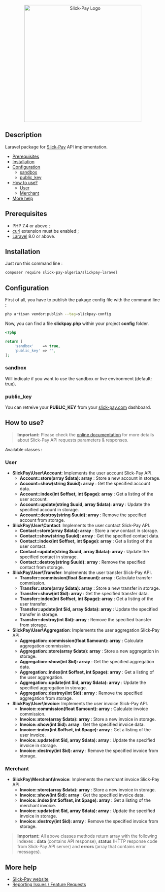<p align="center"><a href="https://slick-pay.com" target="_blank"><img src="https://azimutbscenter.com/logos/slick-pay.png" width="380" height="auto" alt="Slick-Pay Logo"></a></p>

## Description

Laravel package for [Slick-Pay](https://slick-pay.com) API implementation.

* [Prerequisites](#prerequisites)
* [Installation](#installation)
* [Configuration](#configuration)
    * [sandbox](#sandbox)
    * [public_key](#public_key)
* [How to use?](#how-to-use)
    * [User](#user)
    * [Merchant](#merchant)
* [More help](#more-help)

## Prerequisites

- PHP 7.4 or above ;
- [curl](https://secure.php.net/manual/en/book.curl.php) extension must be enabled ;
- [Laravel](https://laravel.com) 8.0 or above.

## Installation

Just run this command line :

```sh
composer require slick-pay-algeria/slickpay-laravel
```

## Configuration

First of all, you have to publish the pakage config file with the command line :

```sh
php artisan vendor:publish --tag=slickpay-config
```

Now, you can find a file **slickpay.php** within your project **config** folder.

```php
<?php

return [
    'sandbox'    => true,
    'public_key' => "",
];
```

### sandbox

Will indicate if you want to use the sandbox or live environment (default: true).

### public_key

You can retreive your **PUBLIC_KEY** from your [slick-pay.com](https://slick-pay.com) dashboard.

## How to use?

> **Important:** Please check the [online documentation](https://devapi.slick-pay.com) for more details about Slick-Pay API requests parameters & responses.

Available classes :

### User

* **SlickPay\User\Account**: Implements the user account Slick-Pay API.
    * **Account::store(array $data): array** : Store a new account in storage.
    * **Account::show(string $uuid): array** : Get the specified account data.
    * **Account::index(int $offset, int $page): array** : Get a listing of the user account.
    * **Account::update(string $uuid, array $data): array** : Update the specified account in storage.
    * **Account::destroy(string $uuid): array** : Remove the specified account from storage.
* **SlickPay\User\Contact**: Implements the user contact Slick-Pay API.
    * **Contact::store(array $data): array** : Store a new contact in storage.
    * **Contact::show(string $uuid): array** : Get the specified contact data.
    * **Contact::index(int $offset, int $page): array** : Get a listing of the user contact.
    * **Contact::update(string $uuid, array $data): array** : Update the specified contact in storage.
    * **Contact::destroy(string $uuid): array** : Remove the specified contact from storage.
* **SlickPay\User\Transfer**: Implements the user transfer Slick-Pay API.
    * **Transfer::commission(float $amount): array** : Calculate transfer commission.
    * **Transfer::store(array $data): array** : Store a new transfer in storage.
    * **Transfer::show(int $id): array** : Get the specified transfer data.
    * **Transfer::index(int $offset, int $page): array** : Get a listing of the user transfer.
    * **Transfer::update(int $id, array $data): array** : Update the specified transfer in storage.
    * **Transfer::destroy(int $id): array** : Remove the specified transfer from storage.
* **SlickPay\User\Aggregation**: Implements the user aggregation Slick-Pay API.
    * **Aggregation::commission(float $amount): array** : Calculate aggregation commission.
    * **Aggregation::store(array $data): array** : Store a new aggregation in storage.
    * **Aggregation::show(int $id): array** : Get the specified aggregation data.
    * **Aggregation::index(int $offset, int $page): array** : Get a listing of the user aggregation.
    * **Aggregation::update(int $id, array $data): array** : Update the specified aggregation in storage.
    * **Aggregation::destroy(int $id): array** : Remove the specified aggregation from storage.
* **SlickPay\User\Invoice**: Implements the user invoice Slick-Pay API.
    * **Invoice::commission(float $amount): array** : Calculate invoice commission.
    * **Invoice::store(array $data): array** : Store a new invoice in storage.
    * **Invoice::show(int $id): array** : Get the specified invoice data.
    * **Invoice::index(int $offset, int $page): array** : Get a listing of the user invoice.
    * **Invoice::update(int $id, array $data): array** : Update the specified invoice in storage.
    * **Invoice::destroy(int $id): array** : Remove the specified invoice from storage.

### Merchant

* **SlickPay\Merchant\Invoice**: Implements the merchant invoice Slick-Pay API.
    * **Invoice::store(array $data): array** : Store a new invoice in storage.
    * **Invoice::show(int $id): array** : Get the specified invoice data.
    * **Invoice::index(int $offset, int $page): array** : Get a listing of the merchant invoice.
    * **Invoice::update(int $id, array $data): array** : Update the specified invoice in storage.
    * **Invoice::destroy(int $id): array** : Remove the specified invoice from storage.

> **Important:** All above classes methods return array with the following indexes : **data** (contains API response), **status** (HTTP response code from Slick-Pay API server) and **errors** (array that contains error messages).

## More help

* [Slick-Pay website](https://slick-pay.com)
* [Reporting Issues / Feature Requests](https://github.com/Slick-Pay-Algeria/slickpay-laravel/issues)